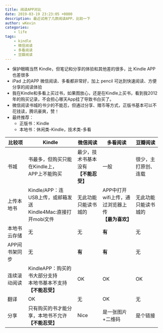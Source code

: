 ```yaml
---
title: 阅读APP对比
date: 2019-03-19 23:23:05 +0800
description: 最近试用了几款阅读APP，比较一下
author: wKevin
categories: 
    - life
tags:
    - kindle
    - 微信阅读
    - 多看阅读
    - 豆瓣阅读
---
```


- 保护眼睛当然 Kindle，但笔记和分享的体验和其他差的很多，比 Kindle APP 也差很多
- iPad 上的APP 微信阅读、多看都非常好，加上 pencil 可达到快速阅读、方便分享的阅读体验
- 我在Kindle和多看上买过书，如果图放心，还是在Kindle上买书，看到我2012年的购买记录，不会担心哪天App挂了导致书白买了。
- 微信阅读书城的书少的不能忍，但通过分享、赠币等方式，正版书基本可以不花钱读，腾讯豪爽，赞！
- 最终推荐：
    - 正版书：Kindle
    - 本地书：休闲类-Kindle，技术类-多看


|比较项|Kindle|微信阅读|多看阅读|豆瓣阅读|
|---|---|---|---|---|
|书城|书最多，但购买只能在Kindle上，<br>APP上不能购买|最少，技术书基本没有<br>**【不能忍受】**|一般|很少，主打原创、连载|
|上传本地书|Kindle/APP：连USB上传，或邮箱发送<br>Kindle4Mac:直接打开mobi文件|无此功能<br>只能读书城的|APP中打开wifi上传，通过浏览器上传<br>**【最为喜欢】**|无此功能<br>只能读书城的|
|本地书云存储|无|无|**有**|无|
|APP间书架同步|无|**有**|**有**|无|
|连续滚动阅读|KindleAPP：购买的书大部分支持<br>本地书基本不支持<br>**【不能忍受】**|OK|OK|OK|
|翻译|OK|无|OK|无|
|分享|只有购买的书才能分享，本地书不允许<br>**【不能忍受】**|Nice|是一张图片+二维码|是个链接|